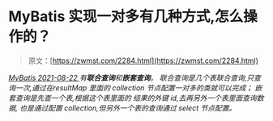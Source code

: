 <!--yml
category: 未分类
date: 0001-01-01 00:00:00
--->

# MyBatis 实现一对多有几种方式,怎么操作的？

> 原文：[https://zwmst.com/2284.html](https://zwmst.com/2284.html)

   [ *MyBatis* ](https://zwmst.com/mybatis)*[ <time datetime="2021-08-22T11:37:19+08:00"> 2021-08-22 </time> ](https://zwmst.com/2284.html)  有**联合查询**和**嵌套查询**。
联合查询是几个表联合查询,只查询一次,通过在resultMap 里面的 collection 节点配置一对多的类就可以完成；
嵌套查询是先查一个表,根据这个表里面的 结果的外键 id,去再另外一个表里面查询数据, 也是通过配置 collection,但另外一个表的查询通过 select 节点配置。*